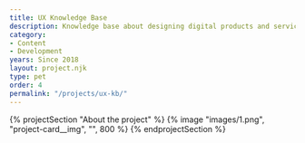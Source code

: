 ```yaml
---
title: UX Knowledge Base
description: Knowledge base about designing digital products and services 
category:
- Content
- Development
years: Since 2018
layout: project.njk
type: pet
order: 4
permalink: "/projects/ux-kb/"
---
```


{% projectSection "About the project" %}
	{% image "images/1.png", "project-card__img", "", 800 %}
{% endprojectSection %}